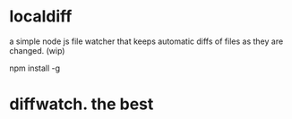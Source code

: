 localdiff
=========

a simple node js file watcher that keeps automatic diffs of files as they are changed. (wip)

npm install -g

# diffwatch. the best
